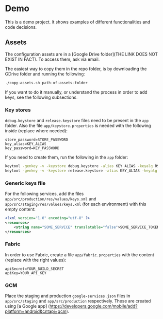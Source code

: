 # Demo

This is a demo project. It shows examples of different functionalities and code decisions.

## Assets

The configuration assets are in a [Google Drive folder](THE LINK DOES NOT EXIST IN FACT).
To access them, ask via email.

The easiest way to copy them in the repo folder, is by downloading the GDrive folder and running the
following:

```bash
./copy-assets.sh path-of-assets-folder
```

If you want to do it manually, or understand the process in order to add keys, see the following
subsections.

### Key stores

`debug.keystore` and `release.keystore` files need to be present in the `app` folder. Also the file
`app/keystore.properties` is needed with the following inside (replace where needed):

```data
store_password=STORE_PASSWORD
key_alias=KEY_ALIAS
key_password=KEY_PASSWORD
```

If you need to create them, run the following in the `app` folder:

```bash
keytool -genkey -v -keystore debug.keystore -alias KEY_ALIAS -keyalg RSA -keysize 2048 -validity 10000
keytool -genkey -v -keystore release.keystore -alias KEY_ALIAS -keyalg RSA -keysize 2048 -validity 10000
```

### Generic keys file

For the following services, add the files `app/src/production/res/values/keys.xml` and
`app/src/staging/res/values/keys.xml` (for each environment) with this empty content:

```xml
<?xml version="1.0" encoding="utf-8" ?>
<resources>
    <string name="SOME_SERVICE" translatable="false">SOME_SERVICE_TOKEN</string>
</resources>
```

### Fabric

In order to use Fabric, create a file `app/fabric.properties` with the content (replace with the
right values):

```data
apiSecret=YOUR_BUILD_SECRET
apiKey=YOUR_API_KEY
```

### GCM

Place the staging and production `google-services.json` files in `app/src/staging` and
`app/src/production` respectively. These are created using [a Google app]
(https://developers.google.com/mobile/add?platform=android&cntapi=gcm).
